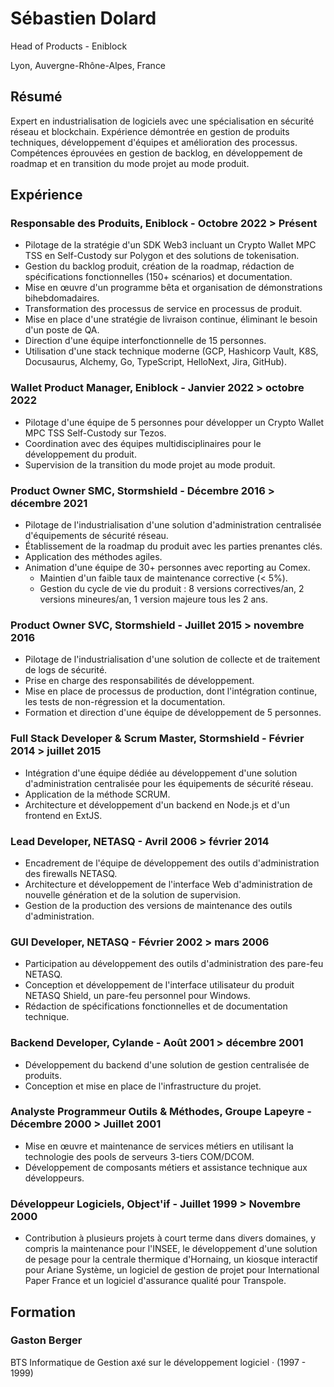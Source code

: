 # Sébastien Dolard

Head of Products - Eniblock

Lyon, Auvergne-Rhône-Alpes, France

## Résumé

Expert en industrialisation de logiciels avec une spécialisation en sécurité réseau et blockchain. Expérience démontrée en gestion de produits techniques, développement d'équipes et amélioration des processus. Compétences éprouvées en gestion de backlog, en développement de roadmap et en transition du mode projet au mode produit.

## Expérience

### Responsable des Produits, Eniblock - Octobre 2022 > Présent

* Pilotage de la stratégie d'un SDK Web3 incluant un Crypto Wallet MPC TSS en Self-Custody sur Polygon et des solutions de tokenisation.
* Gestion du backlog produit, création de la roadmap, rédaction de spécifications fonctionnelles (150+ scénarios) et documentation.
* Mise en œuvre d'un programme bêta et organisation de démonstrations bihebdomadaires.
* Transformation des processus de service en processus de produit.
* Mise en place d'une stratégie de livraison continue, éliminant le besoin d'un poste de QA.
* Direction d'une équipe interfonctionnelle de 15 personnes.
* Utilisation d'une stack technique moderne (GCP, Hashicorp Vault, K8S, Docusaurus, Alchemy, Go, TypeScript, HelloNext, Jira, GitHub).

### Wallet Product Manager, Eniblock - Janvier 2022 > octobre 2022

* Pilotage d'une équipe de 5 personnes pour développer un Crypto Wallet MPC TSS Self-Custody sur Tezos.
* Coordination avec des équipes multidisciplinaires pour le développement du produit.
* Supervision de la transition du mode projet au mode produit.

### Product Owner SMC, Stormshield - Décembre 2016 > décembre 2021

* Pilotage de l'industrialisation d'une solution d'administration centralisée d'équipements de sécurité réseau.
* Établissement de la roadmap du produit avec les parties prenantes clés.
* Application des méthodes agiles.
* Animation d'une équipe de 30+ personnes avec reporting au Comex.
  * Maintien d'un faible taux de maintenance corrective (< 5%).
  * Gestion du cycle de vie du produit : 8 versions correctives/an, 2 versions mineures/an, 1 version majeure tous les 2 ans.

### Product Owner SVC, Stormshield - Juillet 2015 > novembre 2016

* Pilotage de l'industrialisation d'une solution de collecte et de traitement de logs de sécurité.
* Prise en charge des responsabilités de développement.
* Mise en place de processus de production, dont l'intégration continue, les tests de non-régression et la documentation.
* Formation et direction d'une équipe de développement de 5 personnes.

### Full Stack Developer & Scrum Master, Stormshield - Février 2014 > juillet 2015

* Intégration d'une équipe dédiée au développement d'une solution d'administration centralisée pour les équipements de sécurité réseau.
* Application de la méthode SCRUM.
* Architecture et développement d'un backend en Node.js et d'un frontend en ExtJS.

### Lead Developer, NETASQ - Avril 2006 > février 2014

* Encadrement de l'équipe de développement des outils d'administration des firewalls NETASQ.
* Architecture et développement de l'interface Web d'administration de nouvelle génération et de la solution de supervision.
* Gestion de la production des versions de maintenance des outils d'administration.

### GUI Developer, NETASQ - Février 2002 > mars 2006

* Participation au développement des outils d'administration des pare-feu NETASQ.
* Conception et développement de l'interface utilisateur du produit NETASQ Shield, un pare-feu personnel pour Windows.
* Rédaction de spécifications fonctionnelles et de documentation technique.

### Backend Developer, Cylande - Août 2001 > décembre 2001

* Développement du backend d'une solution de gestion centralisée de produits.
* Conception et mise en place de l'infrastructure du projet.

### Analyste Programmeur Outils & Méthodes, Groupe Lapeyre - Décembre 2000 > Juillet 2001

* Mise en œuvre et maintenance de services métiers en utilisant la technologie des pools de serveurs 3-tiers COM/DCOM.
* Développement de composants métiers et assistance technique aux développeurs.

### Développeur Logiciels, Object'if - Juillet 1999 > Novembre 2000

* Contribution à plusieurs projets à court terme dans divers domaines, y compris la maintenance pour l'INSEE, le développement d'une solution de pesage pour la centrale thermique d'Hornaing, un kiosque interactif pour Ariane Système, un logiciel de gestion de projet pour International Paper France et un logiciel d'assurance qualité pour Transpole.

## Formation

### Gaston Berger

BTS Informatique de Gestion axé sur le développement logiciel · (1997 - 1999)
